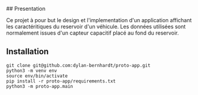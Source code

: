
## Presentation

Ce projet à pour but le design et l'implementation d'un application affichant les caractéritiques du reservoir d'un véhicule. Les données utilisées sont normalement issues d'un capteur capacitif placé au fond du reservoir. 

## Installation 
```
git clone git@github.com:dylan-bernhardt/proto-app.git
python3 -m venv env
source env/bin/activate
pip install -r proto-app/requirements.txt
python3 -m proto-app.main
```
